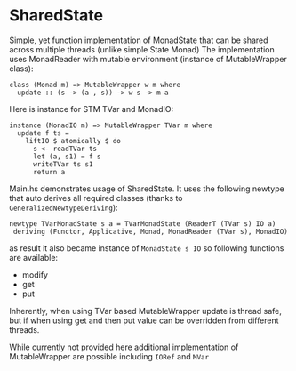 # SharedState

Simple, yet function implementation of MonadState that can be shared across multiple threads (unlike simple State Monad)
The implementation uses MonadReader with mutable environment (instance of MutableWrapper class):  
```
class (Monad m) => MutableWrapper w m where
  update :: (s -> (a , s)) -> w s -> m a
```

Here is instance for STM TVar and MonadIO:
```
instance (MonadIO m) => MutableWrapper TVar m where
  update f ts =
    liftIO $ atomically $ do
      s <- readTVar ts
      let (a, s1) = f s
      writeTVar ts s1
      return a
```

Main.hs demonstrates usage of SharedState. It uses the following newtype that auto derives all required classes (thanks to `GeneralizedNewtypeDeriving`):
```
newtype TVarMonadState s a = TVarMonadState (ReaderT (TVar s) IO a)
 deriving (Functor, Applicative, Monad, MonadReader (TVar s), MonadIO)
```

as result it also became instance of `MonadState s IO` so following functions are available:
- modify
- get
- put

Inherently, when using TVar based MutableWrapper update is thread safe, but if when using get and then put value can be overridden from different threads.

While currently not provided here additional implementation of MutableWrapper are possible including `IORef` and `MVar`  
